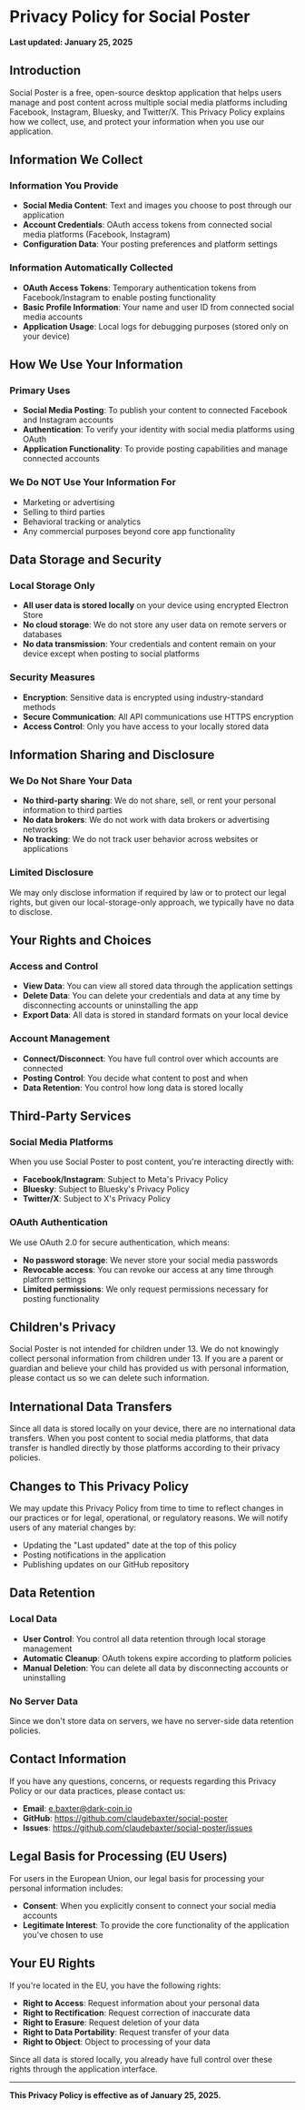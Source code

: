 # Privacy Policy for Social Poster

**Last updated: January 25, 2025**

## Introduction

Social Poster is a free, open-source desktop application that helps users manage and post content across multiple social media platforms including Facebook, Instagram, Bluesky, and Twitter/X. This Privacy Policy explains how we collect, use, and protect your information when you use our application.

## Information We Collect

### Information You Provide
- **Social Media Content**: Text and images you choose to post through our application
- **Account Credentials**: OAuth access tokens from connected social media platforms (Facebook, Instagram)
- **Configuration Data**: Your posting preferences and platform settings

### Information Automatically Collected
- **OAuth Access Tokens**: Temporary authentication tokens from Facebook/Instagram to enable posting functionality
- **Basic Profile Information**: Your name and user ID from connected social media accounts
- **Application Usage**: Local logs for debugging purposes (stored only on your device)

## How We Use Your Information

### Primary Uses
- **Social Media Posting**: To publish your content to connected Facebook and Instagram accounts
- **Authentication**: To verify your identity with social media platforms using OAuth
- **Application Functionality**: To provide posting capabilities and manage connected accounts

### We Do NOT Use Your Information For
- Marketing or advertising
- Selling to third parties
- Behavioral tracking or analytics
- Any commercial purposes beyond core app functionality

## Data Storage and Security

### Local Storage Only
- **All user data is stored locally** on your device using encrypted Electron Store
- **No cloud storage**: We do not store any user data on remote servers or databases
- **No data transmission**: Your credentials and content remain on your device except when posting to social platforms

### Security Measures
- **Encryption**: Sensitive data is encrypted using industry-standard methods
- **Secure Communication**: All API communications use HTTPS encryption
- **Access Control**: Only you have access to your locally stored data

## Information Sharing and Disclosure

### We Do Not Share Your Data
- **No third-party sharing**: We do not share, sell, or rent your personal information to third parties
- **No data brokers**: We do not work with data brokers or advertising networks
- **No tracking**: We do not track user behavior across websites or applications

### Limited Disclosure
We may only disclose information if required by law or to protect our legal rights, but given our local-storage-only approach, we typically have no data to disclose.

## Your Rights and Choices

### Access and Control
- **View Data**: You can view all stored data through the application settings
- **Delete Data**: You can delete your credentials and data at any time by disconnecting accounts or uninstalling the app
- **Export Data**: All data is stored in standard formats on your local device

### Account Management
- **Connect/Disconnect**: You have full control over which accounts are connected
- **Posting Control**: You decide what content to post and when
- **Data Retention**: You control how long data is stored locally

## Third-Party Services

### Social Media Platforms
When you use Social Poster to post content, you're interacting directly with:
- **Facebook/Instagram**: Subject to Meta's Privacy Policy
- **Bluesky**: Subject to Bluesky's Privacy Policy  
- **Twitter/X**: Subject to X's Privacy Policy

### OAuth Authentication
We use OAuth 2.0 for secure authentication, which means:
- **No password storage**: We never store your social media passwords
- **Revocable access**: You can revoke our access at any time through platform settings
- **Limited permissions**: We only request permissions necessary for posting functionality

## Children's Privacy

Social Poster is not intended for children under 13. We do not knowingly collect personal information from children under 13. If you are a parent or guardian and believe your child has provided us with personal information, please contact us so we can delete such information.

## International Data Transfers

Since all data is stored locally on your device, there are no international data transfers. When you post content to social media platforms, that data transfer is handled directly by those platforms according to their privacy policies.

## Changes to This Privacy Policy

We may update this Privacy Policy from time to time to reflect changes in our practices or for legal, operational, or regulatory reasons. We will notify users of any material changes by:
- Updating the "Last updated" date at the top of this policy
- Posting notifications in the application
- Publishing updates on our GitHub repository

## Data Retention

### Local Data
- **User Control**: You control all data retention through local storage management
- **Automatic Cleanup**: OAuth tokens expire according to platform policies
- **Manual Deletion**: You can delete all data by disconnecting accounts or uninstalling

### No Server Data
Since we don't store data on servers, we have no server-side data retention policies.

## Contact Information

If you have any questions, concerns, or requests regarding this Privacy Policy or our data practices, please contact us:

- **Email**: e.baxter@dark-coin.io
- **GitHub**: https://github.com/claudebaxter/social-poster
- **Issues**: https://github.com/claudebaxter/social-poster/issues

## Legal Basis for Processing (EU Users)

For users in the European Union, our legal basis for processing your personal information includes:
- **Consent**: When you explicitly consent to connect your social media accounts
- **Legitimate Interest**: To provide the core functionality of the application you've chosen to use

## Your EU Rights

If you're located in the EU, you have the following rights:
- **Right to Access**: Request information about your personal data
- **Right to Rectification**: Request correction of inaccurate data
- **Right to Erasure**: Request deletion of your data
- **Right to Data Portability**: Request transfer of your data
- **Right to Object**: Object to processing of your data

Since all data is stored locally, you already have full control over these rights through the application interface.

---

**This Privacy Policy is effective as of January 25, 2025.** 